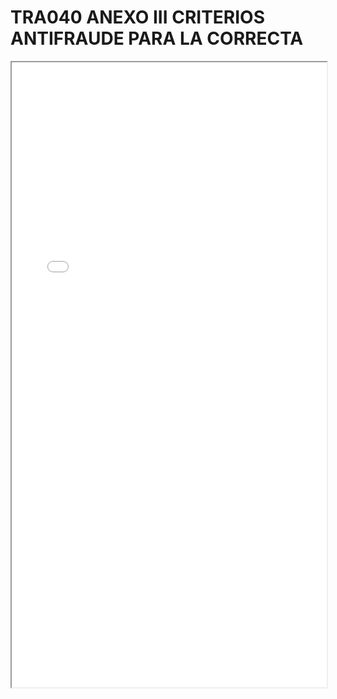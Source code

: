 
# TRA040 ANEXO III CRITERIOS ANTIFRAUDE PARA LA CORRECTA

<iframe src="../TRA040 ANEXO III CRITERIOS ANTIFRAUDE PARA LA CORRECTA.pdf" width="100%" height="1000px"></iframe>

